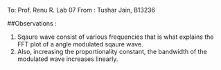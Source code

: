 To: Prof. Renu R.
Lab 07
From : Tushar Jain, B13236

##Observations :
1. Sqaure wave consist of various frequencies that is what explains the FFT plot of a angle modulated sqaure wave.
2. Also, increasing the proportionality constant, the bandwidth of the modulated wave increases linearly.

